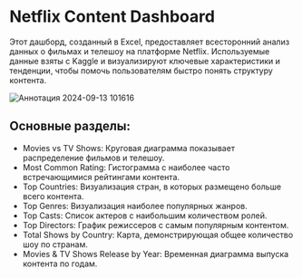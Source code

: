 # Netflix Content Dashboard
Этот дашборд, созданный в Excel, предоставляет всесторонний анализ данных о фильмах и телешоу на платформе Netflix. Используемые данные взяты с Kaggle и визуализируют ключевые характеристики и тенденции, чтобы помочь пользователям быстро понять структуру контента.

![Аннотация 2024-09-13 101616](https://github.com/user-attachments/assets/fee7bf81-705e-4e26-bfe0-6e75f7ce70f1)

## Основные разделы:
- Movies vs TV Shows: Круговая диаграмма показывает распределение фильмов и телешоу.
- Most Common Rating: Гистограмма с наиболее часто встречающимися рейтингами контента.
- Top Countries: Визуализация стран, в которых размещено больше всего контента.
- Top Genres: Визуализация наиболее популярных жанров.
- Top Casts: Список актеров с наибольшим количеством ролей.
- Top Directors: График режиссеров с самым популярным контентом.
- Total Shows by Country: Карта, демонстрирующая общее количество шоу по странам.
- Movies & TV Shows Release by Year: Временная диаграмма выпуска контента по годам.
